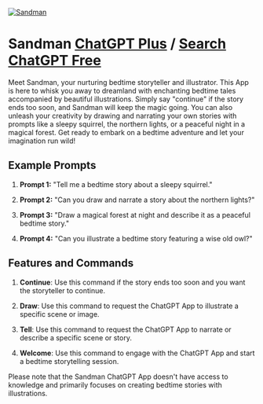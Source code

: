 
[![Sandman](https://files.oaiusercontent.com/file-ZAVoazuaV8gPt6yhBubRQTPj?se=2123-10-18T23%3A18%3A38Z&sp=r&sv=2021-08-06&sr=b&rscc=max-age%3D31536000%2C%20immutable&rscd=attachment%3B%20filename%3D8df1ee60-6265-4e3a-b535-27b851d50d69.png&sig=zXN2cpR0EraBKPCr0bYlFWPKHNnxPtfagBfCGrH57ng%3D)](https://chat.openai.com/g/g-gsbzhjHr5-sandman)

# Sandman [ChatGPT Plus](https://chat.openai.com/g/g-gsbzhjHr5-sandman) / [Search ChatGPT Free](https://gptcall.net/index.html#/?search=Sandman)

Meet Sandman, your nurturing bedtime storyteller and illustrator. This App is here to whisk you away to dreamland with enchanting bedtime tales accompanied by beautiful illustrations. Simply say "continue" if the story ends too soon, and Sandman will keep the magic going. You can also unleash your creativity by drawing and narrating your own stories with prompts like a sleepy squirrel, the northern lights, or a peaceful night in a magical forest. Get ready to embark on a bedtime adventure and let your imagination run wild!

## Example Prompts

1. **Prompt 1:** "Tell me a bedtime story about a sleepy squirrel."

2. **Prompt 2:** "Can you draw and narrate a story about the northern lights?"

3. **Prompt 3:** "Draw a magical forest at night and describe it as a peaceful bedtime story."

4. **Prompt 4:** "Can you illustrate a bedtime story featuring a wise old owl?"

## Features and Commands

1. **Continue**: Use this command if the story ends too soon and you want the storyteller to continue.

2. **Draw**: Use this command to request the ChatGPT App to illustrate a specific scene or image.

3. **Tell**: Use this command to request the ChatGPT App to narrate or describe a specific scene or story.

4. **Welcome**: Use this command to engage with the ChatGPT App and start a bedtime storytelling session.

Please note that the Sandman ChatGPT App doesn't have access to knowledge and primarily focuses on creating bedtime stories with illustrations.


